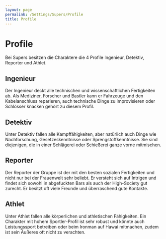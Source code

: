 ```yaml
---
layout: page
permalink: /Settings/Supers/Profile
title: Profile
---
```


# Profile

Bei Supers besitzen die Charaktere die 4 Profile Ingenieur, Detektiv, Reporter und Athlet.

## Ingenieur

Der Ingenieur deckt alle technischen und wissenschaftlichen Fertigkeiten ab. Als Mediziner, Forscher und Bastler kann er Fahrzeuge und den Kabelanschluss reparieren, auch technische Dinge zu improvisieren oder Schlösser knacken gehört zu diesem Profil.

## Detektiv

Unter Detektiv fallen alle Kampffähigkeiten, aber natürlich auch Dinge wie Nachforschung, Gesetzeskenntnisse oder Sprengstoffkenntnisse. Sie sind diejenigen, die in einer Schlägerei oder Schießerei ganze vorne mitmischen.

## Reporter

Der Reporter der Gruppe ist der mit den besten sozialen Fertigkeiten und nicht nur bei der Frauenwelt sehr beliebt. Er versteht sich auf Intrigen und findet sich sowohl in abgefuckten Bars als auch der High-Society gut zurecht. Er besitzt oft viele Freunde und überraschend gute Kontakte.

## Athlet

Unter Athlet fallen alle körperlichen und athletischen Fähigkeiten. Ein Charakter mit hohem Sportler-Profil ist sehr robust und könnte auch Leistungssport betreiben oder beim Ironman auf Hawai mitmachen, zudem ist sein Äußeres oft nicht zu verachten.

